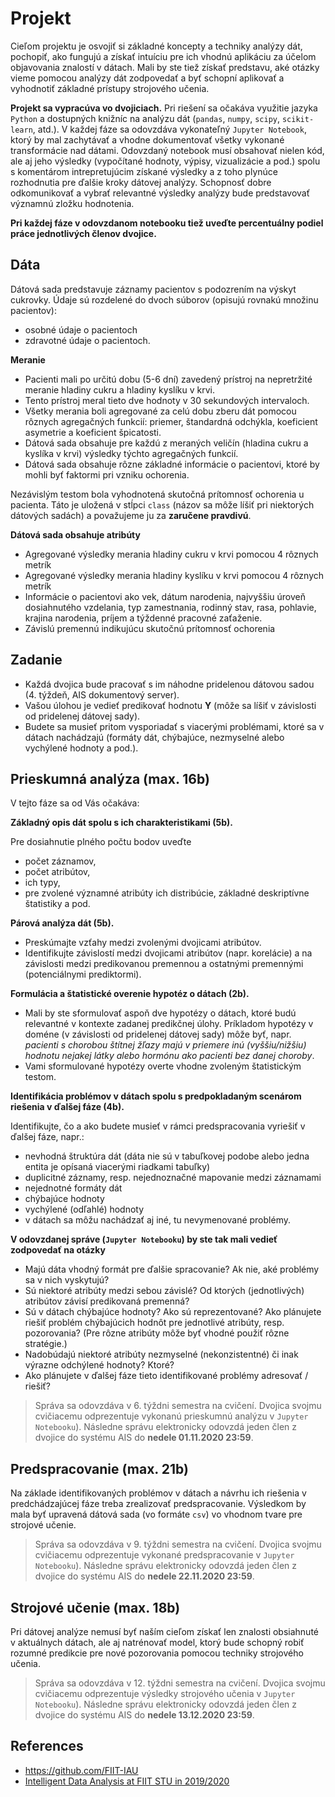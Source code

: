 # Projekt

Cieľom projektu je osvojiť si základné koncepty a techniky analýzy dát, pochopiť, ako fungujú 
a získať intuíciu pre ich vhodnú aplikáciu za účelom objavovania znalostí v dátach. 
Mali by ste tiež získať predstavu, aké otázky vieme pomocou analýzy dát zodpovedať 
a byť schopní aplikovať a vyhodnotiť základné prístupy strojového učenia.

**Projekt sa vypracúva vo dvojiciach.** 
Pri riešení sa očakáva využitie jazyka `Python` 
a dostupných knižníc na analýzu dát (`pandas`, `numpy`, `scipy`, `scikit-learn`, atd.). 
V každej fáze sa odovzdáva vykonateľný `Jupyter Notebook`, 
ktorý by mal zachytávať a vhodne dokumentovať všetky vykonané transformácie nad dátami. 
Odovzdaný notebook musí obsahovať nielen kód, 
ale aj jeho výsledky (vypočítané hodnoty, výpisy, vizualizácie a pod.) 
spolu s komentárom intrepretujúcim získané výsledky 
a z toho plynúce rozhodnutia pre ďalšie kroky dátovej analýzy. 
Schopnosť dobre odkomunikovať a vybrať relevantné výsledky analýzy 
bude predstavovať významnú zložku hodnotenia. 

**Pri každej fáze v odovzdanom notebooku tiež uveďte percentuálny podiel práce jednotlivých členov dvojice.**

## Dáta
 
Dátová sada predstavuje záznamy pacientov s podozrením na výskyt cukrovky. 
Údaje sú rozdelené do dvoch súborov (opisujú rovnakú množinu pacientov): 
- osobné údaje o pacientoch
- zdravotné údaje o pacientoch. 


**Meranie**
- Pacienti mali po určitú dobu (5-6 dní) zavedený prístroj na nepretržité meranie hladiny cukru a hladiny kyslíku v krvi. 
- Tento prístroj meral tieto dve hodnoty v 30 sekundových intervaloch. 
- Všetky merania boli agregované za celú dobu zberu dát pomocou rôznych agregačných funkcií: 
	priemer, štandardná odchýkla, koeficient asymetrie a koeficient špicatosti. 
- Dátová sada obsahuje pre každú z meraných veličín (hladina cukru a kyslíka v krvi) výsledky týchto agregačných funkcií. 
- Dátová sada obsahuje rôzne základné informácie o pacientovi, ktoré by mohli byť faktormi pri vzniku ochorenia.

Nezávislým testom bola vyhodnotená skutočná prítomnosť ochorenia u pacienta. 
Táto je uložená v stĺpci `class` (názov sa môže líšiť pri niektorých dátových sadách) 
a považujeme ju za **zaručene pravdivú**.


**Dátová sada obsahuje atribúty**
- Agregované výsledky merania hladiny cukru v krvi pomocou 4 rôznych metrík
- Agregované výsledky merania hladiny kyslíku v krvi pomocou 4 rôznych metrík
- Informácie o  pacientovi ako vek, dátum narodenia, najvyššiu úroveň dosiahnutého vzdelania, 
	typ zamestnania, rodinný stav, rasa, pohlavie, krajina narodenia, príjem a týždenné pracovné zaťaženie.
- Závislú premennú indikujúcu skutočnú prítomnosť ochorenia


## Zadanie
- Každá dvojica bude pracovať s im náhodne pridelenou dátovou sadou (4. týždeň, AIS dokumentový server). 
- Vašou úlohou je vedieť predikovať hodnotu **Y** (môže sa líšiť v závislosti od pridelenej dátovej sady). 
- Budete sa musieť pritom vysporiadať s viacerými problémami, ktoré sa v dátach nachádzajú 
	(formáty dát, chýbajúce, nezmyselné alebo vychýlené hodnoty a pod.).


## Prieskumná analýza (max. 16b)

V tejto fáze sa od Vás očakáva:

**Základný opis dát spolu s ich charakteristikami (5b).** 

Pre dosiahnutie plného počtu bodov uveďte 
- počet záznamov, 
- počet atribútov, 
- ich typy,  
- pre zvolené významné atribúty ich distribúcie, základné deskriptívne štatistiky a pod.

**Párová analýza dát (5b).** 
- Preskúmajte vzťahy medzi zvolenými dvojicami atribútov. 
- Identifikujte závislostí medzi dvojicami atribútov (napr. korelácie) a 
	na závislosti medzi predikovanou premennou a ostatnými premennými (potenciálnymi prediktormi).

**Formulácia a štatistické overenie hypotéz o dátach (2b).** 
- Mali by ste sformulovať aspoň dve hypotézy o dátach, ktoré budú relevantné v kontexte zadanej predikčnej úlohy. 
Príkladom hypotézy v doméne (v závislosti od pridelenej dátovej sady) môže byť, napr. 
	*pacienti s chorobou štítnej žľazy majú v priemere inú (vyššiu/nižšiu) hodnotu nejakej látky 
	alebo hormónu ako pacienti bez danej choroby*. 
- Vami sformulované hypotézy overte vhodne zvoleným štatistickým testom.

**Identifikácia problémov v dátach spolu s predpokladaným scenárom riešenia v ďalšej fáze (4b).** 

Identifikujte, čo a ako budete musieť v rámci predspracovania vyriešiť v ďalšej fáze, napr.: 
- nevhodná štruktúra dát (dáta nie sú v tabuľkovej podobe alebo jedna entita je opísaná viacerými riadkami tabuľky)
- duplicitné záznamy, resp. nejednoznačné mapovanie medzi záznamami
- nejednotné formáty dát
- chýbajúce hodnoty
- vychýlené (odľahlé) hodnoty
- v dátach sa môžu nachádzať aj iné, tu nevymenované problémy.

**V odovzdanej správe (`Jupyter Notebooku`) by ste tak mali vedieť zodpovedať na otázky**
- Majú dáta vhodný formát pre ďalšie spracovanie? Ak nie, aké problémy sa v nich vyskytujú?
- Sú niektoré atribúty medzi sebou závislé? Od ktorých (jednotlivých) atribútov závisí predikovaná premenná?
- Sú v dátach chýbajúce hodnoty? Ako sú reprezentované? Ako plánujete riešiť problém chýbajúcich hodnôt 
pre jednotlivé atribúty, resp. pozorovania? (Pre rôzne atribúty môže byť vhodné použiť rôzne stratégie.)
- Nadobúdajú niektoré atribúty nezmyselné (nekonzistentné) či inak výrazne odchýlené hodnoty? Ktoré?
- Ako plánujete v ďalšej fáze tieto identifikované problémy adresovať / riešiť?

> Správa sa odovzdáva v 6. týždni semestra na cvičení.
> Dvojica svojmu cvičiacemu odprezentuje vykonanú prieskumnú analýzu v `Jupyter Notebooku`). 
> Následne správu elektronicky odovzdá jeden člen z  dvojice do systému AIS do **nedele 01.11.2020 23:59**.


## Predspracovanie (max. 21b)

Na základe identifikovaných problémov v dátach a návrhu ich riešenia v predchádzajúcej fáze 
treba zrealizovať predspracovanie. Výsledkom by mala byť upravená dátová sada (vo formáte `csv`) 
vo vhodnom tvare pre strojové učenie. 

<!--
To znamená, že jedno pozorovanie musí byť opísané jedným riadkom tabuľky; 
zároveň, keďže v tretej fáze budeme pracovať s algoritmom, 
ktorého implementácia podporuje len numerické dáta, 
bude potrebné všetky nenumerické atribúty transformovať na numerické. 
Napokon, keďže sa predspracovaním mohol zmeniť tvar a charakteristiky dát 
(počet atribútov, distribúcie hodnôt a pod.), treba znovu zrealizovať podstatné časti prieskumnej analýzy. 
Významnú časť hodnotenia bude predstavovať znovupoužiteľnosť (replikovateľnosť) predspracovania.

V tejto fáze sa od Vás očakáva:

- **Integrácia dát a prípadná deduplikácia záznamov (5b).** 
Výsledkom by mala byť jednotná tabuľková reprezentácia dát, ktorá bude predstavovať vstup 
pre ďalšie spracovanie a (v 3. fáze) strojové učenie.

- **Realizácia predspracovania dát a ich zdokumentovanie (6b).** 
  - Pri riešení chýbajúcich hodnôt vyskúšajte rôzne stratégie 
  (očakáva sa vyskúšanie minimálne dvoch stratégií, pričom aspoň jedna z nich 
  musí byť zvolená z posledných troch menovaných):
    - nahradenie chýbajúcej hodnoty mediánom
    - nahradenie chýbajúcej hodnoty priemerom
    - nahradenie chýbajúcej hodnoty pomerom ku korelovanému atribútu
    - nahradenie chýbajúcej hodnoty priemerom segmentu
    - nahradenie chýbajúcej hodnoty pomocou lineárnej regresie
    - nahradenie chýbajúcej hodnoty pomocou algoritmu k-najbližších susedov
  - Podobne postupujte aj pri riešení vychýlených (odľahlých) hodnôt, pričom vyskúšajte aspoň dve  zo stratégií uvedených nižšie:
    - odstránenie vychýlených (odľahlých) pozorovaní
    - nahradenie vychýlenej hodnoty hraničnými hodnotami rozdelenia (5 percentilom, resp. 95 percentilom)
    - transformácia atribútu s vychýlenými hodnotami pomocou zvolenej funkcie (logaritmus, odmocnina a pod.)

- **Znovupoužiteľnosť predspracovania (5b).** 
Upravte váš kód realizujúci predspracovanie trénovacej množiny tak, 
aby ho bolo možné bez ďalších úprav znovupoužiť na predspracovanie validačnej, 
resp. testovacej množiny (ich predspracovanie sa pritom v tej fáze nevyžaduje, 
odovzdaný kód v `Jupyter Notebooku` na to však musí byť pripravený). 
Očakáva sa preto, že bude predspracovanie realizované pomocou funkcií alebo využijete možnosti 
knižnice `sklearn.pipeline`. Častým problémom býva využitie informácií, 
ktoré nie sú dostupné v čase zbierania údajov (napr. štatistické informácie o celej testovacej sade 
pri spracovaní trénovacích údajov alebo aj pri spracovaní jednotlivých pozorovaní z testovacej sady), 
čím môžete do trénovania zaniesť znalosť z validačnej alebo testovacej množiny; 
vaše riešenie toto musí ošetrovať.

- **Opätovná realizácia podstatných častí prieskumnej analýzy (5b).** 
V rámci nej by ste mali vedieť zodpovedať na otázku, ako sa zmenili distribúcie hodnôt 
po realizácii krokov predspracovania (t. j. treba ju realizovať len tam, 
kde vaším predspracovaním došlo k nejakým zmenám).
-->

> Správa sa odovzdáva v 9. týždni semestra na cvičení.
> Dvojica svojmu cvičiacemu odprezentuje vykonané predspracovanie v `Jupyter Notebooku`). 
> Následne správu elektronicky odovzdá jeden člen z  dvojice do systému AIS do **nedele 22.11.2020 23:59**.


## Strojové učenie (max. 18b)

Pri dátovej analýze nemusí byť naším cieľom získať len znalosti obsiahnuté v aktuálnych dátach, 
ale aj natrénovať model, ktorý bude schopný robiť rozumné predikcie pre nové pozorovania 
pomocou techniky strojového učenia. 

<!--
V tomto projekte sa zameriame na rozhodovacie stromy vzhľadom na ich jednoduchú interpretovateľnosť.
V tejto fáze dostanete nový dataset, na ktorom oddemonštrujete znovupoužiteľnosť vami realizovaného predspracovania. 

Vami natrénované klasifikátory budú porovnané medzi sebou; 
uvidíte tak, ako dobre ste sa umiestnili v rámci vášho cvičenia, resp. celého predmetu.

V poslednej fáze sa od Vás očakáva:

- **Predspracovanie nového datasetu vami realizovaným postupom predspracovania a opis prípadných zmien (3b).** 
Spustite postup predspracovania realizovaný v predchádzajúcej fáze nad novým datasetom. 
Nový dataset bude mať rovnakú štruktúru ako váš pôvodný, 
nebudú sa v ňom však možno nachádzať niektoré problémy (nové vám nepribudnú). 
Ak si spustenie predspracovania vyžiada zmeny v kóde, opíšte ich.

- **Manuálne vytvorenie a vyhodnotenie rozhodovacích pravidiel pre klasifikáciu (4b).** 
Vyskúšajte jednoduché pravidlá zahŕňajúce jeden atribút, ale aj komplikovanejšie zahŕňajúce viacero atribútov 
(ich kombinácie). Pravidlá by v tomto kroku mali byť vytvorené manuálne na základe pozorovaných závislostí v dátach. 
Pravidlá (manuálne vytvorené klasifikátory) vyhodnoťte pomocou metrík 
správnosť (angl. *accuracy*), presnosť (angl. *precision*) a úplnosť (angl. *recall*). 

- **Natrénovanie a vyhodnotenie klasifikátora s využitím rozhodovacích stromov (5b).** 
Na trénovanie využite algoritmus dostupný v knižnici `scikit-learn` (`CART`). 
Vizualizujte natrénované pravidlá. Vyhodnoťte natrénovaný rozhodovací strom pomocou metrík 
správnosť (angl. *accuracy*), presnosť (angl. *precision*) a úplnosť (angl. *recall*). 
Porovnajte natrénovaný klasifikátor s vašimi manuálne vytvorenými pravidlami z druhého kroku. 

- **Optimalizácia hyperparametrov (4b).** 
Preskúmajte hyperparametre klasifikačného algoritmu `CART` a vyskúšajte ich rôzne nastavenie tak, 
aby ste minimalizovali preučenie. Vysvetlite, čo jednotlivé hyperparametre robia. 
Pri nastavovaní hyperparametrov algoritmu využite 10-násobnú krížovú validáciu na trénovacej množine.

- **Vyhodnotenie vplyvu zvolenej stratégie riešenia chýbajúcich hodnôt na správnosť klasifikácie (2b).** 
Zistite, či použitie zvolených stratégií riešenia chýbajúcich hodnôt vplýva 
na správnosť (angl. accuracy) klasifikácie. Ktorá stratégia sa ukázala ako vhodnejšia pre daný problém?
-->

> Správa sa odovzdáva v 12. týždni semestra na cvičení.
> Dvojica svojmu cvičiacemu odprezentuje výsledky strojového učenia v `Jupyter Notebooku`). 
> Následne správu elektronicky odovzdá jeden člen z dvojice do systému AIS do **nedele 13.12.2020 23:59**.



## References 
- https://github.com/FIIT-IAU
- [Intelligent Data Analysis at FIIT STU in 2019/2020](https://github.com/robom/IAU-2019-2020)
